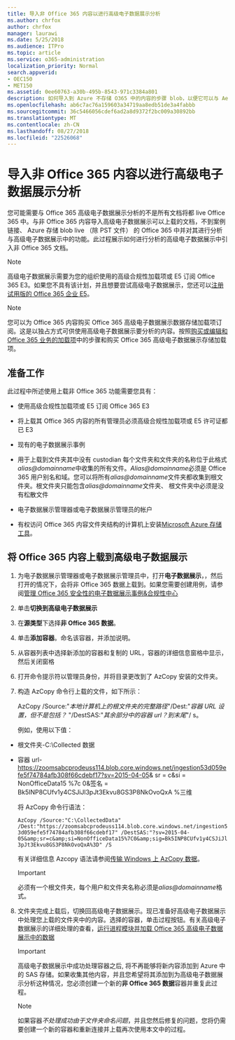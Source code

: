 ```yaml
---
title: 导入非 Office 365 内容以进行高级电子数据展示分析
ms.author: chrfox
author: chrfox
manager: laurawi
ms.date: 5/25/2018
ms.audience: ITPro
ms.topic: article
ms.service: o365-administration
localization_priority: Normal
search.appverid:
- OEC150
- MET150
ms.assetid: 0ee60763-a30b-495b-8543-971c3384a801
description: 如何导入到 Azure 不存储 O365 中的内容的步骤 blob，以便它可以与 AeD 分析
ms.openlocfilehash: ab6c7ac76a159603a34719aa8edb51de3a4fabbb
ms.sourcegitcommit: 36c5466056cdef6ad2a8d9372f2bc009a30892bb
ms.translationtype: MT
ms.contentlocale: zh-CN
ms.lasthandoff: 08/27/2018
ms.locfileid: "22526068"
---
```

# <a name="import-non-office-365-content-for-advanced-ediscovery-analysis"></a>导入非 Office 365 内容以进行高级电子数据展示分析

您可能需要与 Office 365 高级电子数据展示分析的不是所有文档将都 live Office 365 中。与非 Office 365 内容导入高级电子数据展示可以上载的文档，不到案例链接、 Azure 存储 blob live （除 PST 文件） 的 Office 365 中并对其进行分析与高级电子数据展示中的功能。此过程展示如何进行分析的高级电子数据展示中引入非 Office 365 文档。
  
> [!NOTE]
> 高级电子数据展示需要为您的组织使用的高级合规性加载项或 E5 订阅 Office 365 E3。如果您不具有该计划，并且想要尝试高级电子数据展示，您还可以[注册试用版的 Office 365 企业 E5](https://go.microsoft.com/fwlink/p/?LinkID=698279)。 
  
> [!NOTE]
> 您可以为 Office 365 内容购买 Office 365 高级电子数据展示数据存储加载项订阅。这是以独占方式可供使用高级电子数据展示要分析的内容。按照[购买或编辑和 Office 365 业务的加载项](https://support.office.com/article/Buy-or-edit-an-add-on-for-Office-365-for-business-4e7b57d6-b93b-457d-aecd-0ea58bff07a6)中的步骤和购买 Office 365 高级电子数据展示存储加载项。 
  
## <a name="before-you-begin"></a>准备工作

此过程中所述使用上载非 Office 365 功能需要您具有：
  
- 使用高级合规性加载项或 E5 订阅 Office 365 E3
    
- 将上载其 Office 365 内容的所有管理员必须高级合规性加载项或 E5 许可证都已 E3
    
- 现有的电子数据展示事例
    
- 用于上载到文件夹其中没有 custodian 每个文件夹和文件夹的名称位于此格式*alias@domainname*中收集的所有文件。*Alias@domainname*必须是 Office 365 用户别名和域。您可以将所有*alias@domainname*文件夹都收集到根文件夹。根文件夹只能包含*alias@domainname*文件夹、 根文件夹中必须是没有松散文件 
    
- 电子数据展示管理器或电子数据展示管理员的帐户
    
- 有权访问 Office 365 内容文件夹结构的计算机上安装[Microsoft Azure 存储工具](https://aka.ms/downloadazcopy)。 
    
## <a name="upload-non-office-365-content-into-advanced-ediscovery"></a>将 Office 365 内容上载到高级电子数据展示

1. 为电子数据展示管理器或电子数据展示管理员中，打开**电子数据展示**，，然后打开的情况下，会将非 Office 365 数据上载到。如果您需要创建用例，请参阅[管理 Office 365 安全性的电子数据展示事例&amp;合规性中心](manage-ediscovery-cases.md)
    
2. 单击**切换到高级电子数据展示**
    
3. 在**源类型**下选择**非 Office 365 数据**。
    
4. 单击**添加容器**。命名该容器，并添加说明。
    
5. 从容器列表中选择新添加的容器和复制的 URL，容器的详细信息窗格中显示，然后关闭窗格
    
6. 打开命令提示符以管理员身份，并将目录更改到了 AzCopy 安装的文件夹。
    
7. 构造 AzCopy 命令行上载的文件，如下所示：
    
    AzCopy /Source:"*本地计算机上的根文件夹的完整路径*"/Dest:"*容器 URL 设置，但不是包括？* "/DestSAS:"*其余部分中的容器 url？到末尾*"/ s。 
    
    例如，使用以下值： 
    
  - 根文件夹-C:\Collected 数据 
    
  - 容器 url- https://zoomsabcprodeuss114.blob.core.windows.net/ingestion53d059efe5f74784afb308f66cdebf17?sv=2015-04-05&amp; sr = c&amp;si = NonOfficeData15 %7c 0&amp;签名 = Bk5INP8CUfv1y4CSJiJl3pJt3Ekvu8GS3P8NkOvoQxA %三维
    
    将 AzCopy 命令行语法：
    
     `AzCopy /Source:"C:\CollectedData" /Dest:"https://zoomsabcprodeuss114.blob.core.windows.net/ingestion53d059efe5f74784afb308f66cdebf17" /DestSAS:"?sv=2015-04-05&amp;sr=c&amp;si=NonOfficeData15%7C0&amp;sig=Bk5INP8CUfv1y4CSJiJl3pJt3Ekvu8GS3P8NkOvoQxA%3D" /S`
    
    有关详细信息 Azcopy 语法请参阅[传输 Windows 上 AzCopy 数据](https://docs.microsoft.com/azure/storage/common/storage-use-azcopy)。 
    
    > [!IMPORTANT]
    > 必须有一个根文件夹，每个用户和文件夹名称必须是*alias@domainname*格式。 
  
8. 文件夹完成上载后，切换回高级电子数据展示。现已准备好高级电子数据展示中处理您上载的文件夹中的内容。选择的容器，单击过程按钮。有关高级电子数据展示的详细处理的查看，[运行进程模块并加载 Office 365 高级电子数据展示中的数据](run-the-process-module-and-load-data-in-advanced-ediscovery.md)
    
    > [!IMPORTANT]
    > 高级电子数据展示中成功处理容器之后, 将不再能够将新内容添加到 Azure 中的 SAS 存储。如果收集其他内容，并且您希望将其添加到为高级电子数据展示分析这种情况，您必须创建一个新的**非 Office 365 数据**容器并重复此过程。 
  
    > [!NOTE]
    > 如果容器*不处理成功由于文件夹命名问题*，并且您然后修复的问题，您将仍需要创建一个新的容器和重新连接并上载再次使用本文中的过程。 
  

